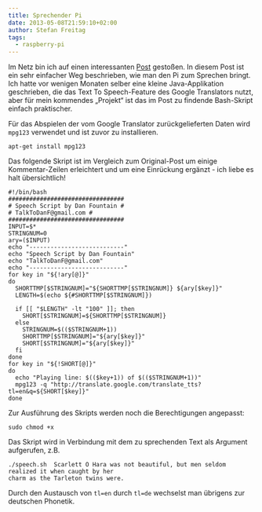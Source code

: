 ```yaml
---
title: Sprechender Pi
date: 2013-05-08T21:59:10+02:00
author: Stefan Freitag
tags: 
  - raspberry-pi
---
```

Im Netz bin ich auf einen interessanten [Post](http://web.archive.org/web/20151016182428/http://danfountain.com:80/2013/03/raspberry-pi-text-to-speech/ "Raspberry Pi Text To Speech") gestoßen. In diesem Post ist ein sehr einfacher Weg beschrieben, wie man den Pi zum Sprechen bringt. Ich hatte vor wenigen Monaten selber eine kleine Java-Applikation geschrieben, die das Text To Speech-Feature des Google Translators nutzt, aber für mein kommendes &#8222;Projekt&#8220; ist das im Post zu findende Bash-Skript einfach praktischer.

Für das Abspielen der vom Google Translator zurückgelieferten Daten wird `mpg123` verwendet und ist zuvor zu installieren.

```shell
apt-get install mpg123
```

Das folgende Skript ist im Vergleich zum Original-Post um einige
Kommentar-Zeilen erleichtert und um eine Einrückung ergänzt - ich liebe es
halt übersichtlich!

```shell
#!/bin/bash
#################################
# Speech Script by Dan Fountain #
# TalkToDanF@gmail.com #
#################################
INPUT=$*
STRINGNUM=0
ary=($INPUT)
echo "---------------------------"
echo "Speech Script by Dan Fountain"
echo "TalkToDanF@gmail.com"
echo "---------------------------"
for key in "${!ary[@]}"
do
  SHORTTMP[$STRINGNUM]="${SHORTTMP[$STRINGNUM]} ${ary[$key]}"
  LENGTH=$(echo ${#SHORTTMP[$STRINGNUM]})

  if [[ "$LENGTH" -lt "100" ]]; then
    SHORT[$STRINGNUM]=${SHORTTMP[$STRINGNUM]}
  else
    STRINGNUM=$(($STRINGNUM+1))
    SHORTTMP[$STRINGNUM]="${ary[$key]}"
    SHORT[$STRINGNUM]="${ary[$key]}"
  fi
done
for key in "${!SHORT[@]}"
do
  echo "Playing line: $(($key+1)) of $(($STRINGNUM+1))"
  mpg123 -q "http://translate.google.com/translate_tts?tl=en&q=${SHORT[$key]}"
done
```

Zur Ausführung des Skripts werden noch die Berechtigungen angepasst:

```shell
sudo chmod +x 
```

Das Skript wird in Verbindung mit dem zu sprechenden Text als Argument aufgerufen, z.B.

```shell
./speech.sh  Scarlett O Hara was not beautiful, but men seldom realized it when caught by her
charm as the Tarleton twins were.
```

Durch den Austausch von `tl=en` durch `tl=de` wechselst man übrigens zur
deutschen Phonetik.
